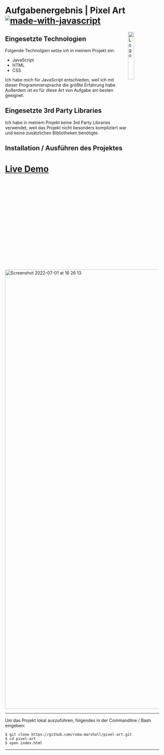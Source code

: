 # Aufgabenergebnis | Pixel Art [![made-with-javascript](https://img.shields.io/badge/Made%20with-JavaScript-1f425f.svg)](https://www.javascript.com)


<img alt="Logo" align="right" src="https://user-images.githubusercontent.com/79694559/176910660-7b02fbf3-39f3-4eeb-b075-9a4944d9e51d.svg" width="20%" />



## Eingesetzte Technologien

Folgende Technolgien setze ich in meinem Projekt ein:

- JavaScript
- HTML
- CSS

Ich habe mich für JavaScript entschieden, weil ich mit dieser Programmiersprache die größte  Erfahrung habe. Außerdem ist es für diese Art von Aufgabe am besten geeignet.

## Eingesetzte 3rd Party Libraries

Ich habe in meinem Projekt keine 3rd Party Libraries verwendet, weil das Projekt nicht besonders kompliziert war und keine zusätzlichen Bibliotheken benötigte.

## Installation / Ausführen des Projektes

# [Live Demo](https://calm-bonbon-0cf728.netlify.app)

<img width="1440" alt="Screenshot 2022-07-01 at 16 26 13" src="https://user-images.githubusercontent.com/79694559/176913941-0745ff02-a93d-4258-aa8c-737c978d3b52.png">


---


Um das Projekt lokal auszuführen, folgendes in der Commandline / Bash eingeben:

```console
$ git clone https://github.com/roma-marshall/pixel-art.git
$ cd pixel-art
$ open index.html
```
---
